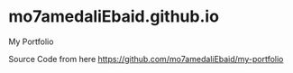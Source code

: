 # mo7amedaliEbaid.github.io
My Portfolio

Source Code from here https://github.com/mo7amedaliEbaid/my-portfolio

